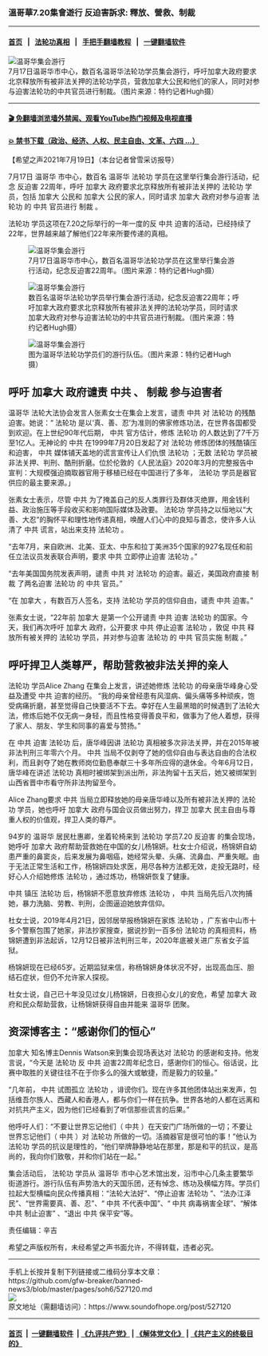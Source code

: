 ### 溫哥華7.20集會遊行 反迫害訴求: 釋放、營救、制裁
------------------------

#### [首页](https://github.com/gfw-breaker/banned-news3/blob/master/README.md) &nbsp;&nbsp;|&nbsp;&nbsp; [法轮功真相](https://github.com/begood0513/basic/blob/master/README.md)  &nbsp;&nbsp;|&nbsp;&nbsp; [手把手翻墙教程](https://github.com/gfw-breaker/guides/wiki)  &nbsp;&nbsp;|&nbsp;&nbsp; [一键翻墙软件](https://github.com/gfw-breaker/nogfw/blob/master/README.md)  



<div><img alt="温哥华集会游行" src="https://img.soundofhope.org/2021-07/photo_2021-07-19_08-27-27-1626708083517.jpg"/>
<br/><figcaption class="caption">
 7月17日温哥华市中心，数百名温哥华法轮功学员集会游行，呼吁加拿大政府要求北京释放所有被非法关押的法轮功学员，营救加拿大公民和他们的家人，同时对参与迫害法轮功的中共官员进行制裁。（图片来源：特约记者Hugh摄）
</figcaption></div><hr/>

#### [ 🎬  免翻墙浏览墙外禁闻、观看YouTube热门视频及电视直播](https://github.com/gfw-breaker/HelloWorld)

#### [ 💥  禁书下载（政治、经济、人权、民主自由、文革、六四 ...）](https://github.com/gfw-breaker/books/blob/master/README.md)

<div><div class="Content__Wrapper sc-1bvya0-0 grZQxZ">
 <p class="meta-top">
  <span class="meta">
   【希望之声2021年7月19日】（本台记者曾雪采访报导）
  </span>
 </p>
 <p style="margin-bottom:13px">
  7月17日
  <ok href="/term/11904">
   温哥华
  </ok>
  市中心，数百名
  <ok href="/term/11904">
   温哥华
  </ok>
  <ok href="/term/968">
   法轮功
  </ok>
  学员在这里举行集会游行活动，纪念
  <ok href="/term/1399">
   反迫害
  </ok>
  22周年，呼吁
  <ok href="/term/2656">
   加拿大
  </ok>
  政府要求北京释放所有被非法关押的
  <ok href="/term/968">
   法轮功
  </ok>
  学员，包括
  <ok href="/term/2656">
   加拿大
  </ok>
  公民和
  <ok href="/term/2656">
   加拿大
  </ok>
  公民的家人，同时请求
  <ok href="/term/2656">
   加拿大
  </ok>
  政府对参与迫害
  <ok href="/term/968">
   法轮功
  </ok>
  的
  <ok href="/term/1059">
   中共
  </ok>
  官员进行
  <ok href="/term/8213">
   制裁
  </ok>
  。
 </p>
 <p>
  <ok href="/term/968">
   法轮功
  </ok>
  学员这项在7.20之际举行的一年一度的反
  <ok href="/term/1059">
   中共
  </ok>
  迫害的活动，已经持续了22年，世界越来越了解他们22年来所要传递的真相。
 </p>
 <figure class="OImage__StyledFigure-sc-1lfley0-0 hHSfVg">
  <img alt="温哥华集会游行" src="https://img.soundofhope.org/2021-07/photo_2021-07-19_08-27-13-1626707835983.jpg"/>
  <br/><figcaption>
   7月17日温哥华市中心，数百名温哥华法轮功学员在这里举行集会游行活动，纪念反迫害22周年。（图片来源：特约记者Hugh摄）
  </figcaption>
 </figure>
 <figure class="OImage__StyledFigure-sc-1lfley0-0 hHSfVg">
  <img alt="温哥华集会游行" src="https://img.soundofhope.org/2021-07/photo_2021-07-19_08-27-19-1626707979738.jpg"/>
  <br/><figcaption>
   数百名温哥华法轮功学员举行集会游行活动，纪念反迫害22周年；呼吁加拿大政府要求北京释放所有被非法关押的法轮功学员，同时请求加拿大政府对参与迫害法轮功的中共官员进行制裁。（图片来源：特约记者Hugh摄）
  </figcaption>
 </figure>
 <figure class="OImage__StyledFigure-sc-1lfley0-0 hHSfVg">
  <img alt="温哥华集会游行" src="https://img.soundofhope.org/2021-07/photo_2021-07-19_08-27-27-1626708083517.jpg"/>
  <br/><figcaption>
   图为温哥华法轮功学员们的游行队伍。（图片来源：特约记者Hugh摄）
  </figcaption>
 </figure>
 <h2>
  呼吁
  <ok href="/term/2656">
   加拿大
  </ok>
  政府谴责
  <ok href="/term/1059">
   中共
  </ok>
  、
  <ok href="/term/8213">
   制裁
  </ok>
  参与迫害者
 </h2>
 <p>
  <ok href="/term/11904">
   温哥华
  </ok>
  法轮大法协会发言人张素女士在集会上发言，谴责
  <ok href="/term/1059">
   中共
  </ok>
  对
  <ok href="/term/968">
   法轮功
  </ok>
  的残酷迫害。她说：“
  <ok href="/term/968">
   法轮功
  </ok>
  是以‘真、善、忍’为准则的佛家修炼功法，在世界各国都受到欢迎。在上世纪90年代后期，
  <ok href="/term/1059">
   中共
  </ok>
  官方估计，修炼
  <ok href="/term/968">
   法轮功
  </ok>
  的人数达到了7千万至1亿人。无神论的
  <ok href="/term/1059">
   中共
  </ok>
  在1999年7月20日发起了对
  <ok href="/term/968">
   法轮功
  </ok>
  修炼团体的残酷镇压和迫害，
  <ok href="/term/1059">
   中共
  </ok>
  媒体铺天盖地的谎言宣传让人们仇恨
  <ok href="/term/968">
   法轮功
  </ok>
  ；无数
  <ok href="/term/968">
   法轮功
  </ok>
  学员被非法关押、判刑、酷刑折磨。位於伦敦的《人民法庭》2020年3月的完整报告中宣判：大规模强迫摘取器官用于移植已经在中国进行了多年，
  <ok href="/term/968">
   法轮功
  </ok>
  学员是器官供应的最主要来源。」
 </p>
 <div class="AD_Embed__Wrap-sc-1xslmin-0 igMuqX module desktop">
  <div>
  </div>
 </div>
 <p>
  张素女士表示，尽管
  <ok href="/term/1059">
   中共
  </ok>
  为了掩盖自己的反人类罪行及群体灭绝罪，用金钱利益、政治施压等手段收买和影响国际媒体及政要。
  <ok href="/term/968">
   法轮功
  </ok>
  学员持之以恒地以“大善、大忍”的胸怀平和理性地传递真相，唤醒人们心中的良知与善念，使许多人认清了
  <ok href="/term/1059">
   中共
  </ok>
  谎言，站出来支持
  <ok href="/term/968">
   法轮功
  </ok>
  。
 </p>
 <p>
  “去年7月，来自欧洲、北美、亚太、中东和拉丁美洲35个国家的927名现任和前任立法议员发表联合声明，要求
  <ok href="/term/1059">
   中共
  </ok>
  立即停止迫害
  <ok href="/term/968">
   法轮功
  </ok>
  。”
 </p>
 <p>
  “去年美国国务院发表声明，谴责
  <ok href="/term/1059">
   中共
  </ok>
  对
  <ok href="/term/968">
   法轮功
  </ok>
  的迫害。最近，美国政府直接
  <ok href="/term/8213">
   制裁
  </ok>
  了两名迫害
  <ok href="/term/968">
   法轮功
  </ok>
  的
  <ok href="/term/1059">
   中共
  </ok>
  官员。”
 </p>
 <p>
  “在
  <ok href="/term/2656">
   加拿大
  </ok>
  ，有数百万人签名，支持
  <ok href="/term/968">
   法轮功
  </ok>
  学员的信仰自由，谴责
  <ok href="/term/1059">
   中共
  </ok>
  迫害。”
 </p>
 <p>
  张素女士说，“22年前
  <ok href="/term/2656">
   加拿大
  </ok>
  是第一个公开谴责
  <ok href="/term/1059">
   中共
  </ok>
  迫害
  <ok href="/term/968">
   法轮功
  </ok>
  的国家。今天，我们再次呼吁
  <ok href="/term/2656">
   加拿大
  </ok>
  政府，公开要求
  <ok href="/term/1059">
   中共
  </ok>
  停止迫害
  <ok href="/term/968">
   法轮功
  </ok>
  ，敦促
  <ok href="/term/1059">
   中共
  </ok>
  释放所有被关押的
  <ok href="/term/968">
   法轮功
  </ok>
  学员，并对参与迫害
  <ok href="/term/968">
   法轮功
  </ok>
  的
  <ok href="/term/1059">
   中共
  </ok>
  官员实施
  <ok href="/term/8213">
   制裁
  </ok>
  。”
 </p>
 <h2>
  呼吁捍卫人类尊严，帮助营救被非法关押的亲人
 </h2>
 <p>
  <ok href="/term/968">
   法轮功
  </ok>
  学员Alice Zhang 在集会上发言，讲述她修炼
  <ok href="/term/968">
   法轮功
  </ok>
  的母亲唐华峰身心受益及遭受
  <ok href="/term/1059">
   中共
  </ok>
  迫害的经历。 “我的母亲曾经患有风湿病、偏头痛等多种顽疾，饱受病痛折磨，甚至觉得自己快要活不下去。幸好在人生最黑暗的时候遇到了法轮大法，修炼后她不仅无病一身轻，而且性格变得善良平和，做事为了他人着想，获得了家人、朋友、学生和同事的喜爱与赞扬。”
 </p>
 <p>
  在
  <ok href="/term/1059">
   中共
  </ok>
  迫害
  <ok href="/term/968">
   法轮功
  </ok>
  后，唐华峰因讲
  <ok href="/term/968">
   法轮功
  </ok>
  真相被多次非法关押，并在2015年被非法判刑三年零六个月。
  <ok href="/term/1059">
   中共
  </ok>
  当局不仅剥夺了她的信仰自由与表达自由的合法权利，而且剥夺了她在教师岗位勤恳奉献三十多年所应得的退休金。今年6月12日，唐华峰在讲述
  <ok href="/term/968">
   法轮功
  </ok>
  真相时被绑架到派出所，非法拘留十五天后，她又被绑架到山西省晋中市看守所非法拘留至今。
 </p>
 <p>
  Alice Zhang要求
  <ok href="/term/1059">
   中共
  </ok>
  当局立即释放她的母亲唐华峰以及所有被非法关押的
  <ok href="/term/968">
   法轮功
  </ok>
  学员，她也呼吁
  <ok href="/term/2656">
   加拿大
  </ok>
  政府与国会议员做出努力，捍卫
  <ok href="/term/2656">
   加拿大
  </ok>
  民主自由与尊重人权的价值观，捍卫人类的尊严。
 </p>
 <p>
  94岁的
  <ok href="/term/11904">
   温哥华
  </ok>
  居民杜惠卿，坐着轮椅来到
  <ok href="/term/968">
   法轮功
  </ok>
  学员7.20
  <ok href="/term/1399">
   反迫害
  </ok>
  的集会现场，她呼吁
  <ok href="/term/2656">
   加拿大
  </ok>
  政府帮助营救她在中国的女儿杨锦妍。杜女士介绍说，杨锦妍自幼患严重的鼻窦炎，后来发展为鼻咽癌，她经常头晕、头痛、流鼻血、严重失眠。由于无法正常生活和工作，杨锦妍四处求医，用尽各种方法都无效，走投无路时，经好心人介绍她修炼
  <ok href="/term/968">
   法轮功
  </ok>
  ，通过炼功，杨锦妍恢复了健康。
 </p>
 <p>
  <ok href="/term/1059">
   中共
  </ok>
  镇压
  <ok href="/term/968">
   法轮功
  </ok>
  后，杨锦妍不愿意放弃修炼
  <ok href="/term/968">
   法轮功
  </ok>
  ，
  <ok href="/term/1059">
   中共
  </ok>
  当局先后八次拘捕她，暴力洗脑、劳教、判刑，企图逼迫她放弃信仰。
 </p>
 <p>
  杜女士说，2019年4月21日，因邻居举报杨锦妍在家炼
  <ok href="/term/968">
   法轮功
  </ok>
  ，广东省中山市十多个警察包围了她家，非法抄家搜查，据说抄到一百多份
  <ok href="/term/968">
   法轮功
  </ok>
  的真相资料，杨锦妍遭到非法起诉，12月12日被非法判刑三年，2020年底被关进广东省女子监狱。
 </p>
 <p>
  杨锦妍现在已经65岁。近期监狱来信，称杨锦妍身体状况不好，出现高血压、胆结石症状，但仍不允许家人探视。
 </p>
 <p>
  杜女士说，自己已十年没见过女儿杨锦妍，日夜担心女儿的安危，希望
  <ok href="/term/2656">
   加拿大
  </ok>
  政府和民众帮助营救，让杨锦妍获得自由并能来
  <ok href="/term/11904">
   温哥华
  </ok>
  团聚。
 </p>
 <h2>
  资深博客主：“感谢你们的恒心”
 </h2>
 <p>
  <ok href="/term/2656">
   加拿大
  </ok>
  知名博主Dennis Watson来到集会现场表达对
  <ok href="/term/968">
   法轮功
  </ok>
  的感谢和支持。他发言说，“今天是
  <ok href="/term/968">
   法轮功
  </ok>
  反
  <ok href="/term/1059">
   中共
  </ok>
  迫害22周年纪念日，感谢你们的恒心。俗话说，比赛中取胜的关键往往不在于你多么的强大或敏捷，而是毅力的较量。”
 </p>
 <div class="AD_Embed__Wrap-sc-1xslmin-0 igMuqX module desktop">
  <div>
  </div>
 </div>
 <p>
  “几年前，
  <ok href="/term/1059">
   中共
  </ok>
  试图孤立
  <ok href="/term/968">
   法轮功
  </ok>
  ，诽谤你们。现在许多其他团体站出来发声，包括维吾尔族人、西藏人和香港人，都与你们一样在抗争。世界各地的人都在远离和对抗共产主义，因为他们已经看到了听信那些谎言的后果。”
 </p>
 <p>
  他呼吁人们：“不要让世界忘记他们（
  <ok href="/term/1059">
   中共
  </ok>
  ）在天安门广场所做的一切；不要让世界忘记他们（
  <ok href="/term/1059">
   中共
  </ok>
  ）对
  <ok href="/term/968">
   法轮功
  </ok>
  所做的一切。活摘器官是很可怕的事！”他认为
  <ok href="/term/968">
   法轮功
  </ok>
  学员的抗议是理性的，“他们举牌静静地站在那里，那是和平的抗议，是高尚的，我向你们致敬，并和你们站在一起。”
 </p>
 <p>
  集会活动后，
  <ok href="/term/968">
   法轮功
  </ok>
  学员从
  <ok href="/term/11904">
   温哥华
  </ok>
  市中心艺术馆出发，沿市中心几条主要繁华街道游行。游行队伍有声势浩大的天国乐团，还有悼念、练功及横幅方阵。学员们拉起大型横幅向民众传播真相：“法轮大法好”、“停止迫害
  <ok href="/term/968">
   法轮功
  </ok>
  ”、“法办江泽民”、“世界需要真、善、忍”、“
  <ok href="/term/1059">
   中共
  </ok>
  不代表中国”、“
  <ok href="/term/1059">
   中共
  </ok>
  病毒祸害全球”、“解体
  <ok href="/term/1059">
   中共
  </ok>
  制止迫害” 、“退出
  <ok href="/term/1059">
   中共
  </ok>
  保平安”等。
 </p>
 <p class="meta-btm">
  责任编辑：辛吉
 </p>
 <p class="meta-btm">
  希望之声版权所有，未经希望之声书面允许，不得转载，违者必究。
 </p>
</div>
</div>
<hr/>
手机上长按并复制下列链接或二维码分享本文章：<br/>
https://github.com/gfw-breaker/banned-news3/blob/master/pages/soh6/527120.md <br/>
<a href='https://github.com/gfw-breaker/banned-news3/blob/master/pages/soh6/527120.md'><img src='https://github.com/gfw-breaker/banned-news3/blob/master/pages/soh6/527120.md.png'/></a> <br/>
原文地址（需翻墙访问）：https://www.soundofhope.org/post/527120


------------------------
#### [首页](https://github.com/gfw-breaker/banned-news3/blob/master/README.md) &nbsp;|&nbsp; [一键翻墙软件](https://github.com/gfw-breaker/nogfw/blob/master/README.md) &nbsp;| [《九评共产党》](https://github.com/gfw-breaker/9ping.md/blob/master/README.md#九评之一评共产党是什么) | [《解体党文化》](https://github.com/gfw-breaker/jtdwh.md/blob/master/README.md) | [《共产主义的终极目的》](https://github.com/gfw-breaker/gczydzjmd.md/blob/master/README.md)


<img src='http://gfw-breaker.win/banned-news3/pages/soh6/527120.md' width='0px' height='0px'/>